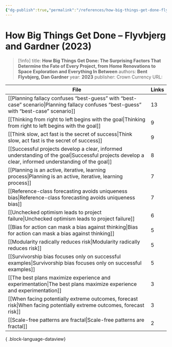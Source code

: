 ```yaml
---
{"dg-publish":true,"permalink":"/references/how-big-things-get-done-flyvbjerg-and-gardner-2023/"}
---
```



# How Big Things Get Done – Flyvbjerg and Gardner (2023)

> [!info]
> title: **How Big Things Get Done: The Surprising Factors That Determine the Fate of Every Project, from Home Renovations to Space Exploration and Everything In Between**
> authors: **Bent Flyvbjerg, Dan Gardner**
> year: **2023**
> publisher: Crown Currency
> URL: 



| File                                                                                                                                                    | Links |
| ------------------------------------------------------------------------------------------------------------------------------------------------------- | ----- |
| [[Planning fallacy confuses “best-guess” with “best-case” scenario\|Planning fallacy confuses “best-guess” with “best-case” scenario]]               | 13    |
| [[Thinking from right to left begins with the goal\|Thinking from right to left begins with the goal]]                                               | 9     |
| [[Think slow, act fast is the secret of success\|Think slow, act fast is the secret of success]]                                                     | 9     |
| [[Successful projects develop a clear, informed understanding of the goal\|Successful projects develop a clear, informed understanding of the goal]] | 8     |
| [[Planning is an active, iterative, learning process\|Planning is an active, iterative, learning process]]                                           | 7     |
| [[Reference-class forecasting avoids uniqueness bias\|Reference-class forecasting avoids uniqueness bias]]                                           | 7     |
| [[Unchecked optimism leads to project failure\|Unchecked optimism leads to project failure]]                                                         | 6     |
| [[Bias for action can mask a bias against thinking\|Bias for action can mask a bias against thinking]]                                               | 5     |
| [[Modularity radically reduces risk\|Modularity radically reduces risk]]                                                                             | 5     |
| [[Survivorship bias focuses only on successful examples\|Survivorship bias focuses only on successful examples]]                                     | 5     |
| [[The best plans maximize experience and experimentation\|The best plans maximize experience and experimentation]]                                   | 3     |
| [[When facing potentially extreme outcomes, forecast risk\|When facing potentially extreme outcomes, forecast risk]]                                 | 3     |
| [[Scale-free patterns are fractal\|Scale-free patterns are fractal]]                                                                                 | 2     |

{ .block-language-dataview}
